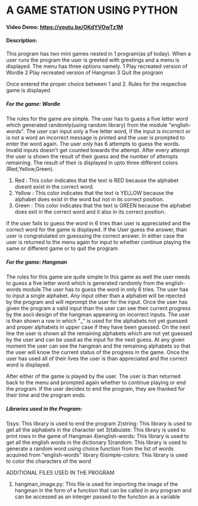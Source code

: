 # A GAME STATION USING PYTHON
#### Video Demo:  <https://youtu.be/OKdYVOwTz1M>
#### Description:
This program has two mini games nested in 1 program(as pf today). When a user runs the program the user is greeted with greetings and a menu is displayed. The menu has three options namely.
1 Play recreated version of Wordle
2 Play recreated version of Hangman
3 Quit the program

Once entered the proper choice between 1 and 2. Rules for the respective game is displayed
##### For the game: Wordle
The rules for the game are simple.
The user has to guess a five letter word which generated randomly(using random library) from the module "english-words". The user can input only a five letter word, if the input is incorrect or is not a word an incorrect message is printed and the user is prompted to enter the word again. The user only has 6 attempts to guess the words. Invalid inputs doesn't get counted towards the attempt. After every attempt the user is shown the result of their guess and the number of attempts remaining. The result of their is displayed in upto three different colors (Red,Yellow,Green).
1) Red    : This color indicates that the text is RED because the alphabet doesnt exist in the correct word.
2) Yellow : This color indicates that the text is YELLOW because the alphabet does exist in the word but not in its correct position.
3) Green  : This color indicates that the text is GREEN because the alphabet does exit in the correct word and it also in its correct position.

If the user fails to guess the word in 6 tries than user is appreciated and the correct word for the game is displayed. If the User guess the answer, than user is congratulated on guesssing the correct answer. In either case the user is returned to the menu again for input to whether continue playing the same or different game or to quit the program.
##### For the game: Hangman
The rules for this game are quite simple
In this game as well the user needs to guess a five letter word which is generated randomly from the english-words module.The user has to guess the word in only 6 tries. The user has to input a single alphabet. Any input other than a alphabet will be rejected by the program and will reprompt the user for the input. Once the user has given the program a valid input than the user can see their current progress by the ascii design of the hangman appearing on incorrect inputs. The user is than shown a row in which "_" is used for the alphabets not yet guessed and proper alphabets in upper case if they have been guessed. On the next line the user is shown all the remaining alphabets which are not yet guessed by the user and can be used as the input for the next guess. At any given moment the user can see the hangman and the remaining alphabets so that the user will know the current status of the progress in the game. Once the user has used all of their lives the user is than appreciated and the correct word is displayed.

After either of the game is played by the user. The user is than returned back to the menu and prompted again whether to continue playing or end the program. If the user decides to end the program, they are thanked for their time and the program ends.

##### Libraries used in the Program:
1)sys:
    This library is used to end the program
2)string:
    This library is used to get all the alphabets in the character set
3)tabulate:
    This library is used to print rows in the game of Hangman
4)english-words:
    This library is used to get all the english words in the dictionary
5)random:
    This library is used to generate a random word using choice function from the list of words acquired from "english-words" library
6)simple-colors:
    This library is used to color the characters of the word

ADDITIONAL FILES USED IN THE PROGRAM
1) hangman_image.py:
    This file is used for importing the image of the hangman in the form of a function that can be called in any program and can be accessed as an interger passed to the function as a variable
